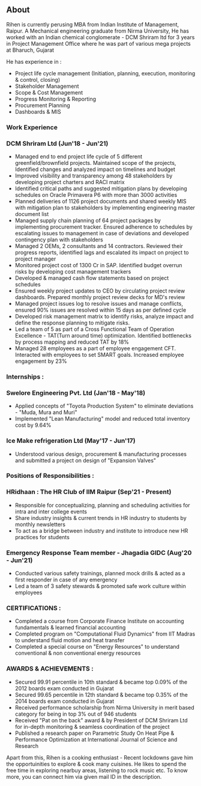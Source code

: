 ## About

Rihen is currently perusing MBA from Indian Institute of Management, Raipur. A Mechanical engineering graduate from Nirma University, He has worked with an Indian chemical conglomerate - DCM Shriram ltd for 3 years in Project Management Office where he was part of various mega projects at Bharuch, Gujarat

He has experience in :
- Project life cycle management (Initiation, planning, execution, monitoring & control, closing)
- Stakeholder Management
- Scope & Cost Management
- Progress Monitoring & Reporting
- Procurement Planning
- Dashboards & MIS

### Work Experience 
### DCM Shriram Ltd (Jun'18 - Jun'21)

- Managed end to end project life cycle of 5 different greenfield/brownfield projects. Maintained scope of the projects, Identified changes and analyzed impact on timelines and budget
- Improved visibility and transparency among 48 stakeholders by developing project charters and RACI matrix
- Identified critical paths and suggested mitigation plans by developing schedules on Oracle Primavera P6 with more than 3000 activities
- Planned deliveries of 1126 project documents and shared weekly MIS with mitigation plan to stakeholders by implementing engineering master document list
- Managed supply chain planning of 64 project packages by implementing procurement tracker. Ensured adherence to schedules by escalating issues to management in case of deviations and developed contingency plan with stakeholders
- Managed 2 OEMs, 2 consultants and 14 contractors. Reviewed their progress reports, identified lags and escalated its impact on project to project manager
- Monitored project cost of 1300 Cr in SAP. Identified budget overrun risks by developing cost management trackers
- Developed & managed cash flow statements based on project schedules
- Ensured weekly project updates to CEO by circulating project review dashboards. Prepared monthly project review decks for MD's review
- Managed project issues log to resolve issues and manage conflicts, ensured 90% issues are resolved within 15 days as per defined cycle
- Developed risk management matrix to identify risks, analyze impact and define the response planning to mitigate risks.
- Led a team of 5 as part of a Cross Functional Team of Operation Excellence - TAT(Turn around time) optimization. Identified bottlenecks by process mapping and reduced TAT by 18%
- Managed 28 employees as a part of employee engagement CFT. Interacted with employees to set SMART goals. Increased employee engagement by 23%

### Internships :

### Swelore Engineering Pvt. Ltd (Jan'18 - May'18)
- Applied concepts of "Toyota Production System" to eliminate deviations - "Muda, Mura and Muri"
- Implemented "Lean Manufacturing" model and reduced total inventory cost by 9.64%
### Ice Make refrigeration Ltd (May'17 - Jun'17)
- Understood various design, procurement & manufacturing processes and submitted a project on design of "Expansion Valves"

### Positions of Responsibilities :

### HRidhaan : The HR Club of IIM Raipur (Sep'21 - Present)
- Responsible for conceptualizing, planning and scheduling activities for intra and inter college events
- Share industry insights & current trends in HR industry to students by monthly newsletters
- To act as a bridge between industry and institute to introduce new HR practices for students

### Emergency Response Team member - Jhagadia GIDC (Aug'20 - Jun'21)
- Conducted various safety trainings, planned mock drills & acted as a first responder in case of any emergency
- Led a team of 3 safety stewards & promoted safe work culture within employees

### CERTIFICATIONS :
- Completed a course from Corporate Finance Institute on accounting fundamentals & learned financial accounting
- Completed program on "Computational Fluid Dynamics" from IIT Madras to understand fluid motion and heat transfer
- Completed a special course on "Energy Resources" to understand conventional & non conventional energy resources

### AWARDS & ACHIEVEMENTS :
- Secured 99.91 percentile in 10th standard & became top 0.09% of the 2012 boards exam conducted in Gujarat
- Secured 99.65 percentile in 12th standard & became top 0.35% of the 2014 boards exam conducted in Gujarat
- Received performance scholarship from Nirma University in merit based category for being in top 3% out of 946 students
- Received "Pat on the back" award & by President of DCM Shriram Ltd for in-depth monitoring & seamless coordination of the project
- Published a research paper on Parametric Study On Heat Pipe & Performance Optimization at International Journal of Science and Research


Apart from this, Rihen is a cooking enthusiast - Recent lockdowns gave him the opportuinities to explore & cook many cuisines. He likes to spend the free time in exploring nearbuy areas, listening to rock music etc. To know more, you can connect him via given mail ID in the description.

